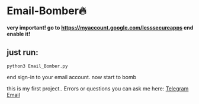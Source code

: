 # Email-Bomber🔥

**very important! go to https://myaccount.google.com/lesssecureapps end enable it!**

## just run:
```
python3 Email_Bomber.py
```
end sign-in to your email account.
now start to bomb

this is my first project..
Errors or questions you can ask me here: [Telegram](https://t.me/Successfully_deleted) [Email](mailto:sslwm2362@gmail.com)
